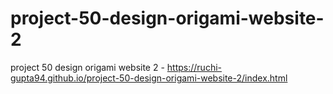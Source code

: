 # project-50-design-origami-website-2
project 50 design origami website 2 - https://ruchi-gupta94.github.io/project-50-design-origami-website-2/index.html
